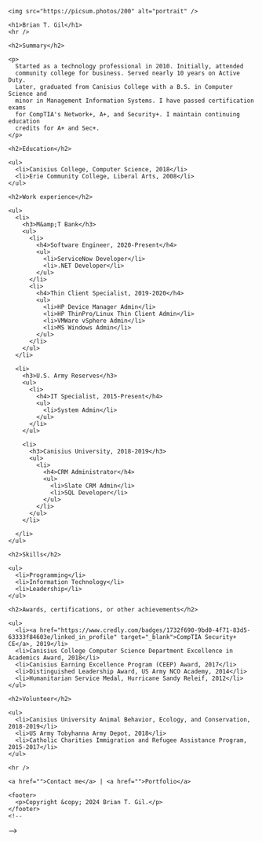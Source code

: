 <!--
<!DOCTYPE html>
<html lang="en">
  <head>
    <meta charset="UTF-8" />
    <meta name="viewport" content="width=device-width, initial-scale=1.0" />
    <title>My Resume</title>
  </head>
  <body>
  -->
    <img src="https://picsum.photos/200" alt="portrait" />

    <h1>Brian T. Gil</h1>
    <hr />

    <h2>Summary</h2>

    <p>
      Started as a technology professional in 2010. Initially, attended
      community college for business. Served nearly 10 years on Active Duty.
      Later, graduated from Canisius College with a B.S. in Computer Science and
      minor in Management Information Systems. I have passed certification exams
      for CompTIA's Network+, A+, and Security+. I maintain continuing education
      credits for A+ and Sec+.
    </p>

    <h2>Education</h2>

    <ul>
      <li>Canisius College, Computer Science, 2018</li>
      <li>Erie Community College, Liberal Arts, 2008</li>
    </ul>

    <h2>Work experience</h2>

    <ul>
      <li>
        <h3>M&amp;T Bank</h3>
        <ul>
          <li>
            <h4>Software Engineer, 2020-Present</h4>
            <ul>
              <li>ServiceNow Developer</li>
              <li>.NET Developer</li>
            </ul>
          </li>
          <li>
            <h4>Thin Client Specialist, 2019-2020</h4>
            <ul>
              <li>HP Device Manager Admin</li>
              <li>HP ThinPro/Linux Thin Client Admin</li>
              <li>VMWare vSphere Admin</li>
              <li>MS Windows Admin</li>
            </ul>
          </li>
        </ul>
      </li>

      <li>
        <h3>U.S. Army Reserves</h3>
        <ul>
          <li>
            <h4>IT Specialist, 2015-Present</h4>
            <ul>
              <li>System Admin</li>
            </ul>
          </li>
        </ul>

        <li>
          <h3>Canisius University, 2018-2019</h3>
          <ul>
            <li>
              <h4>CRM Administrator</h4>
              <ul>
                <li>Slate CRM Admin</li>
                <li>SQL Developer</li>
              </ul>
            </li>
          </ul>
        </li>

      </li>
    </ul>

    <h2>Skills</h2>

    <ul>
      <li>Programming</li>
      <li>Information Technology</li>
      <li>Leadership</li>
    </ul>

    <h2>Awards, certifications, or other achievements</h2>

    <ul>
      <li><a href="https://www.credly.com/badges/1732f690-9bd0-4f71-83d5-63333f84603e/linked_in_profile" target="_blank">CompTIA Security+ CE</a>, 2019</li>
      <li>Canisius College Computer Science Department Excellence in Academics Award, 2018</li>
      <li>Canisius Earning Excellence Program (CEEP) Award, 2017</li>
      <li>Distinguished Leadership Award, US Army NCO Academy, 2014</li>
      <li>Humanitarian Service Medal, Hurricane Sandy Releif, 2012</li>
    </ul>

    <h2>Volunteer</h2>

    <ul>
      <li>Canisius University Animal Behavior, Ecology, and Conservation, 2018-2019</li>
      <li>US Army Tobyhanna Army Depot, 2018</li>
      <li>Catholic Charities Immigration and Refugee Assistance Program, 2015-2017</li>
    </ul>

    <hr />

    <a href="">Contact me</a> | <a href="">Portfolio</a>

    <footer>
      <p>Copyright &copy; 2024 Brian T. Gil.</p>
    </footer>
    <!--
  </body>
</html>
-->

<!--
## My favorite sites

### Development

#### Learning

- [W3Schools Online Web Tutorials](https://www.w3schools.com)
- [Eloquent JavaScript](https://eloquentjavascript.net/)
- [Angular](https://angular.dev/)
- [React](https://react.dev/learn)
- [Create React App](https://create-react-app.dev/)
- [Bootstrap · The most popular HTML, CSS, and JS library in the world. (getbootstrap.com)](https://getbootstrap.com/)
- [Tailwind CSS Cheat Sheet](https://nerdcave.com/tailwind-cheat-sheet)
- [Modern SQL: Pivot — Rows to Columns](https://modern-sql.com/use-case/pivot)
- [New-Object PSObject -Property [HashTable] - PowerShell Team](https://devblogs.microsoft.com/powershell/new-object-psobject-property-hashtable/)

#### Free tools

- [When we share, everyone wins – Creative Commons](https://creativecommons.org/)
- [Beautiful Free Images & Pictures | Unsplash](https://unsplash.com/)
- [Simple Icons](https://simpleicons.org/)
- [The best Favicon Generator (completely free) – favicon.io](https://favicon.io/)
- [Coolors – The super fast color palettes generator!](https://coolors.co/)
- [Color Palettes for Designers and Artists - Color Hunt](https://colorhunt.co)
- [Lorem Ipsum - All the facts - Lipsum generator](https://www.lipsum.com/)
- [Lorem Picsum](https://picsum.photos/)
- [Fake API – Dummy User and Todo API – Create Your Own (mocki.io)](https://mocki.io/fake-json-api)
- [StackEdit](https://stackedit.io/app#)
- [POSHGUI](https://poshgui.com/)
- [Let’s Encrypt – Free SSL/TLS Certificates](https://letsencrypt.org/)

#### CMD/Terminal

- [SS64 Command line reference](https://ss64.com/)
- [PowerShell Gallery | Home](https://www.powershellgallery.com/)
- [The Linux Documentation Project (tldp.org)](https://tldp.org/)
- [Advanced Bash-Scripting Guide (tldp.org)](https://tldp.org/LDP/abs/html/index.html)
- [Packages Search – pkgs.org](https://pkgs.org/)
- [vi_cheat_sheet.pdf (albany.edu)](http://www.atmos.albany.edu/daes/atmclasses/atm350/vi_cheat_sheet.pdf)

### Army

- [Common Access Card (CAC) Information for home use (militarycac.com)](https://militarycac.com/)

### Internet freedom

- [Home – NetBlocks](https://netblocks.org/)

## My favorite apps

### Development

- [Git – Downloads](https://git-scm.com/downloads)
- [Visual Studio Code – Code Editing. Redefined](https://code.visualstudio.com/)
- [Postman API Platform | Sign Up for Free](https://www.postman.com/)

### Troubleshooting

- [TeamViewer: The Remote Desktop Software](https://www.teamviewer.com/en-us/)
- [WinDirStat – Windows Directory Statistics](https://windirstat.net/)
- [DiskSavvy – Disk Space Analyzer](https://www.disksavvy.com/)
- [CPU-Z | Softwares | CPUID](https://www.cpuid.com/softwares/cpu-z.html)
- [GPU-Z Graphics Card GPU Information Utility (techpowerup.com)](https://www.techpowerup.com/gpuz/)
- [HWMONITOR | Softwares | CPUID](https://www.cpuid.com/softwares/hwmonitor.html)
- [CCleaner Professional | Try the world’s most trusted PC cleaner, free!](https://www.ccleaner.com/ccleaner)
- [Download Recuva | Recover deleted files, free! (ccleaner.com)](https://www.ccleaner.com/recuva)
- [Windows Sysinternals – Windows Sysinternals | Microsoft Docs](https://docs.microsoft.com/en-us/sysinternals/)
- [balenaEtcher – Flash OS images to SD cards & USB drives](https://www.balena.io/etcher/)

### Benchmarking/Stress Testing

- [CrystalDiskMark – Crystal Dew World (crystalmark.info)](https://crystalmark.info/en/software/crystaldiskmark/)
- [AS SSD Benchmark Download v2.0.7316.34247 (guru3d.com)](https://www.guru3d.com/files-details/as-ssd-benchmark.html)
- [Geekbench 5 – Cross-Platform Benchmark](https://www.geekbench.com/)
- [UNIGINE Benchmarks](https://benchmark.unigine.com/)
- [GIMPS – Free Prime95 software downloads – PrimeNet (mersenne.org)](https://www.mersenne.org/download/)
- [Cinebench – Maxon](https://www.maxon.net/en/cinebench)
- [7-Zip (7-zip.org)](https://www.7-zip.org/)

### Overclocking

- [Afterburner](https://www.msi.com/Landing/afterburner/graphics-cards)

### Security

- [Malware protection. Better than Antivirus | Malwarebytes](https://www.malwarebytes.com)
- [ClamavNet](https://www.clamav.net/)
- [Gpg4win – Secure email and file encryption with GnuPG for Windows](https://www.gpg4win.org/)
- [Free VPN download for your device | Proton VPN](https://protonvpn.com/download)

### Networking

- [Wireshark · Go Deep.](https://www.wireshark.org/)
- [MetaGeek | inSSIDer - Defeat Slow Wi-Fi](https://www.metageek.com/inssider/)
- [Speedtest by Ookla – The Global Broadband Speed Test](https://www.speedtest.net/)

### Office

- [Home | LibreOffice – Free Office Suite – Based on OpenOffice – Compatible with Microsoft](https://www.libreoffice.org/)
- [Split and merge PDF files. Free and open source – PDFsam](https://pdfsam.org/)

### Media

- [Official download of VLC media player, the best Open Source player – VideoLAN](https://www.videolan.org/vlc/)
- [Media Server Downloads | Plex Media Server for Windows, Mac, Linux, FreeBSD and More](https://www.plex.tv/media-server-downloads/#plex-app)
- [HandBrake: Open Source Video Transcoder](https://handbrake.fr/)
- [DVDFab Official Site | World’s Leading Multimedia Solution Provider](https://www.dvdfab.cn/)
- [MakeMKV – Make MKV from Blu-ray and DVD](https://www.makemkv.com/)

### Currently Testing

- [Free-GPGMail/Free-GPGMail: A modification of the Apple Mail plugin for GnuPG encrypted e-mails, so it does not require a support plan. (github.com)](https://github.com/Free-GPGMail/Free-GPGMail)
- [SSH Tunnel – Local and Remote Port Forwarding Explained With Examples – Trackets Blog](https://blog.trackets.com/2014/05/17/ssh-tunnel-local-and-remote-port-forwarding-explained-with-examples.html)
- [SSH port forwarding – Example, command, server config](https://www.ssh.com/ssh/tunneling/example)
- [How to use local and remote SSH port forwarding – TechRepublic](https://www.techrepublic.com/article/how-to-use-local-and-remote-ssh-port-forwarding/)
-->


<!--
# Hello World 👋 

## About me

**briantgil/briantgil** is a ✨ _special_ ✨ repository because its `README.md` (this file) appears on your GitHub profile.

Here are some ideas to get you started:
- 🔭 I’m currently working on ...
- 🌱 I’m currently learning ...
- 👯 I’m looking to collaborate on ...
- 🤔 I’m looking for help with ...
- 💬 Ask me about ...
- 📫 How to reach me: ...
- 😄 Pronouns: ...
- ⚡ Fun fact: ...
-->

